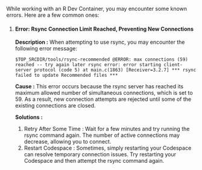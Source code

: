 While working with an R Dev Container, you may encounter some known errors. Here are a few common ones:

1. #### Error: Rsync Connection Limit Reached, Preventing New Connections

   **Description :** When attempting to use rsync, you may encounter the following error message:

   ```
   $TOP_SRCDIR/tools/rsync-recommended @ERROR: max connections (59) reached -- try again later rsync error: error starting client-server protocol (code 5) at main.c(1863) [Receiver=3.2.7] *** rsync failed to update Recommended files ***
   ```
   **Cause :** This error occurs because the rsync server has reached its maximum allowed number of simultaneous connections, which is set to 59. As a result, new connection attempts are rejected until some of the existing connections are closed.
   
   **Solutions :** 
   1. Retry After Some Time :  Wait for a few minutes and try running the rsync command again. The number of active connections may decrease, allowing you to connect.
   2. Restart Codespace : Sometimes, simply restarting your Codespace can resolve temporary connection issues. Try restarting your Codespace and then attempt the rsync command again.

